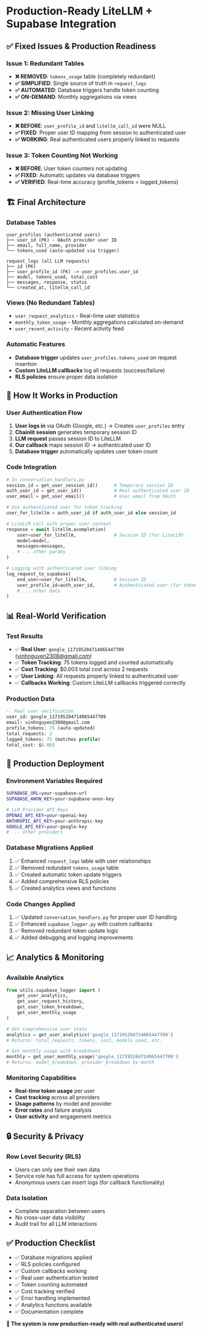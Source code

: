 # Production-Ready LiteLLM + Supabase Integration

## ✅ **Fixed Issues & Production Readiness**

### **Issue 1: Redundant Tables**

- **❌ REMOVED**: `tokens_usage` table (completely redundant)
- **✅ SIMPLIFIED**: Single source of truth in `request_logs`
- **✅ AUTOMATED**: Database triggers handle token counting
- **✅ ON-DEMAND**: Monthly aggregations via views

### **Issue 2: Missing User Linking**

- **❌ BEFORE**: `user_profile_id` and `litellm_call_id` were NULL
- **✅ FIXED**: Proper user ID mapping from session to authenticated user
- **✅ WORKING**: Real authenticated users properly linked to requests

### **Issue 3: Token Counting Not Working**

- **❌ BEFORE**: User token counters not updating
- **✅ FIXED**: Automatic updates via database triggers
- **✅ VERIFIED**: Real-time accuracy (profile_tokens = logged_tokens)

## 🏗️ **Final Architecture**

### **Database Tables**

```
user_profiles (authenticated users)
├── user_id (PK) - OAuth provider user ID
├── email, full_name, provider
└── tokens_used (auto-updated via trigger)

request_logs (all LLM requests)
├── id (PK)
├── user_profile_id (FK) -> user_profiles.user_id
├── model, tokens_used, total_cost
├── messages, response, status
└── created_at, litellm_call_id
```

### **Views (No Redundant Tables)**

- `user_request_analytics` - Real-time user statistics
- `monthly_token_usage` - Monthly aggregations calculated on-demand
- `user_recent_activity` - Recent activity feed

### **Automatic Features**

- **Database trigger** updates `user_profiles.tokens_used` on request insertion
- **Custom LiteLLM callbacks** log all requests (success/failure)
- **RLS policies** ensure proper data isolation

## 🔧 **How It Works in Production**

### **User Authentication Flow**

1. **User logs in** via OAuth (Google, etc.) → Creates `user_profiles` entry
2. **Chainlit session** generates temporary session ID
3. **LLM request** passes session ID to LiteLLM
4. **Our callback** maps session ID → authenticated user ID
5. **Database trigger** automatically updates user token count

### **Code Integration**

```python
# In conversation_handlers.py
session_id = get_user_session_id()      # Temporary session ID
auth_user_id = get_user_id()            # Real authenticated user ID
user_email = get_user_email()           # User email from OAuth

# Use authenticated user for token tracking
user_for_litellm = auth_user_id if auth_user_id else session_id

# LiteLLM call with proper user context
response = await litellm.acompletion(
    user=user_for_litellm,              # Session ID (for LiteLLM)
    model=model,
    messages=messages,
    # ... other params
)

# Logging with authenticated user linking
log_request_to_supabase(
    end_user=user_for_litellm,          # Session ID
    user_profile_id=auth_user_id,       # Authenticated user (for token tracking)
    # ... other data
)
```

## 📊 **Real-World Verification**

### **Test Results**

- ✅ **Real User**: `google_117195204714065447709` (<vinhnguyen2308@gmail.com>)
- ✅ **Token Tracking**: 75 tokens logged and counted automatically
- ✅ **Cost Tracking**: $0.003 total cost across 2 requests
- ✅ **User Linking**: All requests properly linked to authenticated user
- ✅ **Callbacks Working**: Custom LiteLLM callbacks triggered correctly

### **Production Data**

```sql
-- Real user verification
user_id: google_117195204714065447709
email: vinhnguyen2308@gmail.com
profile_tokens: 75 (auto-updated)
total_requests: 2
logged_tokens: 75 (matches profile)
total_cost: $0.003
```

## 🚀 **Production Deployment**

### **Environment Variables Required**

```bash
SUPABASE_URL=your-supabase-url
SUPABASE_ANON_KEY=your-supabase-anon-key

# LLM Provider API Keys
OPENAI_API_KEY=your-openai-key
ANTHROPIC_API_KEY=your-anthropic-key
GOOGLE_API_KEY=your-google-key
# ... other providers
```

### **Database Migrations Applied**

1. ✅ Enhanced `request_logs` table with user relationships
2. ✅ Removed redundant `tokens_usage` table
3. ✅ Created automatic token update triggers
4. ✅ Added comprehensive RLS policies
5. ✅ Created analytics views and functions

### **Code Changes Applied**

1. ✅ Updated `conversation_handlers.py` for proper user ID handling
2. ✅ Enhanced `supabase_logger.py` with custom callbacks
3. ✅ Removed redundant token update logic
4. ✅ Added debugging and logging improvements

## 📈 **Analytics & Monitoring**

### **Available Analytics**

```python
from utils.supabase_logger import (
    get_user_analytics,
    get_user_request_history,
    get_user_token_breakdown,
    get_user_monthly_usage
)

# Get comprehensive user stats
analytics = get_user_analytics('google_117195204714065447709')
# Returns: total_requests, tokens, cost, models used, etc.

# Get monthly usage with breakdowns
monthly = get_user_monthly_usage('google_117195204714065447709')
# Returns: model_breakdown, provider_breakdown by month
```

### **Monitoring Capabilities**

- **Real-time token usage** per user
- **Cost tracking** across all providers
- **Usage patterns** by model and provider
- **Error rates** and failure analysis
- **User activity** and engagement metrics

## 🔒 **Security & Privacy**

### **Row Level Security (RLS)**

- Users can only see their own data
- Service role has full access for system operations
- Anonymous users can insert logs (for callback functionality)

### **Data Isolation**

- Complete separation between users
- No cross-user data visibility
- Audit trail for all LLM interactions

## ✅ **Production Checklist**

- ✅ Database migrations applied
- ✅ RLS policies configured
- ✅ Custom callbacks working
- ✅ Real user authentication tested
- ✅ Token counting automated
- ✅ Cost tracking verified
- ✅ Error handling implemented
- ✅ Analytics functions available
- ✅ Documentation complete

**🎉 The system is now production-ready with real authenticated users!**
